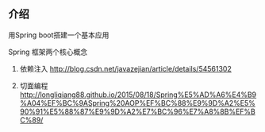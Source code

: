 ## 介绍
用Spring boot搭建一个基本应用

Spring 框架两个核心概念
1. 依赖注入
http://blog.csdn.net/javazejian/article/details/54561302

2. 切面编程
http://longliqiang88.github.io/2015/08/18/Spring%E5%AD%A6%E4%B9%A04%EF%BC%9ASpring%20AOP%EF%BC%88%E9%9D%A2%E5%90%91%E5%88%87%E9%9D%A2%E7%BC%96%E7%A8%8B%EF%BC%89/
